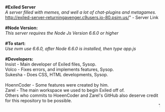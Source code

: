 <b>#Exiled Server</b><br>
<i>A server filled with memes, and well a lot of chat-plugins and metagames.</i><br>
http://exiled-server-returningavenger.c9users.io-80.psim.us/" - Server Link<br>
<br>
<b>#Node Version:</b><br>
<i>This server requires the Node Js Version 6.6.0 or higher</i><br>
<br>
<b>#To start:</b><br>
<i>Use nvm use 6.6.0, after Node 6.6.0 is installed, then type app.js</i><br>
<br>
<b>#Developers:</b><br>
Insist - Main developer of Exiled files, Sysop.<br>
Volco - Fixes errors, and implements features, Sysop.<br>
Sukesha - Does CSS, HTML developments, Sysop.<br>
<br>
HoennCoder - Some features were created by him.<br>
Zarel - The main workspace we used to begin Exiled off of.<br>
Others who commits to HoeenCoder and Zarel's GitHub also deserve credit for this repository to be possible.
<br>
<marquee><b>Thanks for reading!  Hope you enjoy these codes, that are possible thanks to the before listed.</b></marquee>
